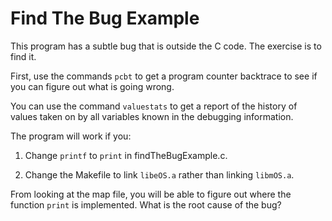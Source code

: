 # Find The Bug Example
This program has a subtle bug that is outside the C code. The exercise is to find it.

First, use the commands `pcbt` to get a program counter backtrace to see if you can figure out what is going wrong.

You can use the command `valuestats` to get a report of the history of values taken on by all variables known in the debugging information.

The program will work if you:

1.	Change `printf` to `print` in findTheBugExample.c.

2.	Change the Makefile to link `libeOS.a` rather than linking `libmOS.a`.

From looking at the map file, you will be able to figure out where the function `print` is implemented. What is the root cause of the bug?
